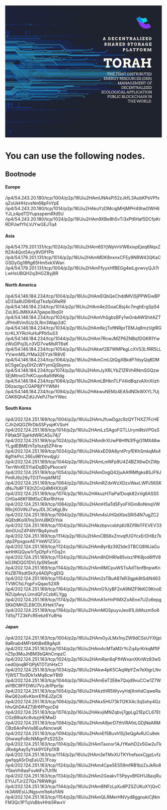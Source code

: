 ![image](https://github.com/Torahserve/bootnode/blob/main/index.png)
# You can use the following nodes.<br>
## Bootnode <br>
#### Europe <br>
/ip4/54.243.20.180/tcp/1004/p2p/16Uiu2HAmUNAsPi52zJkfL3AubKPsVPfxqZoUkHHzvsNn68pFnYpE
/ip4/54.243.20.180/tcp/1014/p2p/16Uiu2HAkuYzDMcqjMHjMPH49twDWH6YJLz4pdTDYupsspemRfd5U
/ip4/54.243.20.180/tcp/1024/p2p/16Uiu2HAm9XBe8h5vTi3xPt6Haf5DCfpKrRDPJwfYhLVJYwGEJTq4

#### Asia <br>
/ip4/54.179.201.131/tcp/1024/p2p/16Uiu2HAm6SYjWpVnVW6xixpEjeq6NqxZftZAi4Qot5Acy9VDFfPb
/ip4/54.179.201.131/tcp/1014/p2p/16Uiu2HAmMDK8nxnxCFEy9NRW43QKaCGSDyGg18ftg65Hm5xkXWan
/ip4/54.179.201.131/tcp/1004/p2p/16Uiu2HAmFfyyxHfBEGg4eiLgvwvyQJt7rLwHsUBQH2q3HGZ8yj8R

#### North America <br>
/ip4/54.146.184.234/tcp/1004/p2p/16Uiu2HAmEQbQeChddMViSjPPWGwBPsD33a8UD6HEqtTksfpGReR9
/ip4/54.146.184.234/tcp/1014/p2p/16Uiu2HAm4e2GoaCBsj4c7mghErgSp54ZxL8GJM8XAA7gwpe3bqGt
/ip4/54.146.184.234/tcp/1024/p2p/16Uiu2HAmVhSgbzBFy1wGnbAWShitAZTJPHn8VmSUz3LRm3Wap2dC
/ip4/54.146.184.234/tcp/1034/p2p/16Uiu2HAmNcjToftNRprTEMJq8mzVgtRGtcrKLXYRcHuHuPPb5uS3
/ip4/54.146.184.234/tcp/1044/p2p/16Uiu2HAm7RcwJMZP6ZNBq1DGKR1YwzWxDPoj3Ln3VD7vwMsRT6sK
/ip4/54.146.184.234/tcp/1054/p2p/16Uiu2HAkwf2B7WMPkgLcXVS3LfRR5LLYVwmMSJYMa32EYzk1R8VE
/ip4/54.146.184.234/tcp/1064/p2p/16Uiu2HAmCmLQtQgXBkdP7dsyQq8DMbC5geCpyDHZcWYymQjSbymo
/ip4/54.146.184.234/tcp/1074/p2p/16Uiu2HAmJyXRLYbZ1ZRVhRNmSGQzwSEjMtnoG7nKCuyo8a5tNKdg
/ip4/54.146.184.234/tcp/1084/p2p/16Uiu2HAmLBHknTLFV4idBqzvAXnXiizhD6zactgcCGAP8jfYYWNH
/ip4/54.146.184.234/tcp/1094/p2p/16Uiu2HAkwuNEMz4EA5dNDkWXYL7UjCAK6QhAZdUJVePJ7tsrYWec

#### South Korea <br>
/ip4/202.124.251.169/tcp/1004/p2p/16Uiu2HAmJfuwDgzc9zQYTHXZ7FcHECJh2dQGZRrDbSSFyspKVSoH
/ip4/202.124.251.169/tcp/1014/p2p/16Uiu2HAmLzSAgoFGTLUrym8tsVPGsSF9fak5F3jaHdWRCA5u74j7
/ip4/202.124.251.169/tcp/1024/p2p/16Uiu2HAm9rXUwP8HfN3fFgi31MX48wYLgdEBMErhTp1szq5ZP4rw
/ip4/202.124.251.169/tcp/1034/p2p/16Uiu2HAkxED9A8yntPryfEKhSmkqMs48gfhkPcL26Eu9BYmvdjgU
/ip4/202.124.251.169/tcp/1044/p2p/16Uiu2HAmLmNFp9U4Z4BZX6wDrZWpTerrWnXE5YiaiDqBDyPkocwV
/ip4/202.124.251.169/tcp/1054/p2p/16Uiu2HAmDxgQ42juAAfRMfgks8SJF9JPmRJ9z26yTD3TmqikfM1Z
/ip4/202.124.251.169/tcp/1064/p2p/16Uiu2HAmRZdxWzXDzxWaxLWPJ56SKdNu7b8FT82tZCnQ4MHXXzjR
/ip4/202.124.251.169/tcp/1074/p2p/16Uiu2HAkuzH7iaPafDoqk82xVg6ASS5CHGa46KFBMSuCRsrRhHve
/ip4/202.124.251.169/tcp/1084/p2p/16Uiu2HAmH5aTdSFyoFXGm8oNmqVWR9cjXGViNJ7wyJDL3CsKgLBv
/ip4/202.124.251.169/tcp/1094/p2p/16Uiu2HAm4sUHQdXbsSRi54N7ugZC2AQEtdKoi97mj3nhUBKDiYok
/ip4/202.124.251.169/tcp/1104/p2p/16Uiu2HAkzbpvcxbhjdU9Zif9bTFEVEV334mGUoZ4P4NYBq4yinu9
/ip4/202.124.251.169/tcp/1114/p2p/16Uiu2HAmCBS6xZmvqfUGYcxErDH8z7kqtp2PpsgoxAEYVeW1Z3Cc
/ip4/202.124.251.169/tcp/1124/p2p/16Uiu2HAm8yr8z39Ztde3TBCG8WJaGuwHHKQQyw1rTpDfpFxYDq2n
/ip4/202.124.251.169/tcp/1134/p2p/16Uiu2HAm8hDHRfe85vixz1PK8jod6ffV8bG3NDQG1DVLfpSN5eoK
/ip4/202.124.251.169/tcp/1144/p2p/16Uiu2HAmRMCpuWSTsAdTbnfBnpwKnKsZB7RsdtSkXy4ADjPcgEtQ
/ip4/202.124.251.169/tcp/1154/p2p/16Uiu2HAm2sTBuA87eR3igpk8tSdiN463TVWCfsLFqpFxQqav52XR
/ip4/202.124.251.169/tcp/1164/p2p/16Uiu2HAmG1UyBF2nA9MZF9kKC9KnoENZUpAnyLUmdQFzCzbKLYgg
/ip4/202.124.251.169/tcp/1174/p2p/16Uiu2HAmA1xHnPiMXZxAEne7UZo6epgSKkDMHZLE8CDLKHek17wy
/ip4/202.124.251.169/tcp/1184/p2p/16Uiu2HAmMGSpuyvJeo81LibMszm5o6Td1q7TZ3kFcREekz6Yu8Ha

#### Japan <br>
/ip4/202.124.251.163/tcp/1004/p2p/16Uiu2HAmGyJLMx1nyZW9dCSsUYXtjpi9aRnab4MFrbKt8e89gApX
/ip4/202.124.251.163/tcp/1014/p2p/16Uiu2HAmAcMTaM2rYcZq4yrKrkqM1tFnZ5p3MuJhBM3bQAhCmpzC
/ip4/202.124.251.163/tcp/1024/p2p/16Uiu2HAmRan6qFfHWxanXKnWz83wScedGijnqBFGPjATDTzhHxC1
/ip4/202.124.251.163/tcp/1034/p2p/16Uiu2HAkw4pK5CAqWpYZw7eXtgrLNvYjWSTTtx9Dk1xMq8cwYBt9
/ip4/202.124.251.163/tcp/1044/p2p/16Uiu2HAmEeT2E8e7Qxjd9vuCCw1Z7WaVfBC9FFDWU7VzJb1Ppr5p
/ip4/202.124.251.163/tcp/1054/p2p/16Uiu2HAkztHR5WyvyHdjXmhdCqweRaRwQ62oi6vKbnrEfhEJZpC6
/ip4/202.124.251.163/tcp/1064/p2p/16Uiu2HAkx5HU73k112KX4c3qSxhy4GzhhvQhDA4Z7j6r6fPqycDd
/ip4/202.124.251.163/tcp/1074/p2p/16Uiu2HAkvjiMNZqbvj7gpLg21EpCL67EtCGzB9iaXc8vbzjHEMwD
/ip4/202.124.251.163/tcp/1084/p2p/16Uiu2HAmA9jerD7thVRAfnLGDjNeARMCBz6AnPeVis8EuuNmcwsK
/ip4/202.124.251.163/tcp/1094/p2p/16Uiu2HAmEf5Buvh1Sj3eQgAvRJCu8ekGhwwpFoRcNMignPzS2SZn
/ip4/202.124.251.163/tcp/1104/p2p/16Uiu2HAmTaxnor1AJYKwhD2x5Gw2uTkJRxdgAay5yYsk9YGFp1XB
/ip4/202.124.251.163/tcp/1114/p2p/16Uiu2HAm3eTMxXUTKYhefsoxCjgzLvfzgwfqqASrDqEaUZL1Fcay
/ip4/202.124.251.163/tcp/1124/p2p/16Uiu2HAm4Cpe5ES59mfRB1bzZsJkRo8Y5keVh9asFsvAtFs7Ut1N
/ip4/202.124.251.163/tcp/1134/p2p/16Uiu2HAm2GeakvT5PpyvBfGH1J8axjRuEYUJTJr2Z7Qs79RWKgii
/ip4/202.124.251.163/tcp/1144/p2p/16Uiu2HAmBNFzLpXu6PZSZUKuXYjQvCrk3AWEsUJNgsvm1teAsYAN
/ip4/202.124.251.163/tcp/1154/p2p/16Uiu2HAmQLRMerHNVyd8ggnukiCjNmFM3Qc1PTqVsBbvHhb5RwxV
